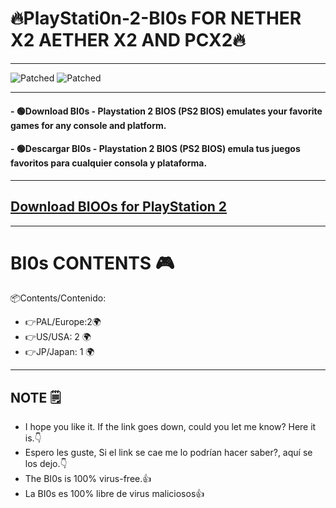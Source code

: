 # 🔥PlayStati0n-2-BI0s FOR NETHER X2 AETHER X2 AND PCX2🔥

---
![Patched](https://img.shields.io/badge/Discord-%20Sspikid12_35287-blueviolet) ![Patched](https://img.shields.io/badge/BIOS-for%20PlayStation2-green) 

----
#### - 🟢Download BI0s - Playstation 2 BIOS (PS2 BIOS) emulates your favorite games for any console and platform.
#### - 🟢Descargar BI0s - Playstation 2 BIOS (PS2 BIOS) emula tus juegos favoritos para cualquier consola y plataforma.
----
## [Download BIOOs for PlayStation 2 ](https://www.retrostic.com/es/bios/pcsx2-playstation-2)
---
# BI0s CONTENTS 🎮 

📦Contents/Contenido:
- 👉PAL/Europe:2🌍
- 👉US/USA: 2 🌍 
- 👉JP/Japan: 1 🌍
---
## NOTE 🗒
- I hope you like it. If the link goes down, could you let me know? Here it is.👇
- Espero les guste, Si el link se cae me lo podrían hacer saber?, aquí se los dejo.👇
- The BI0s is 100% virus-free.👍
- La BI0s es 100% libre de virus maliciosos👍 
